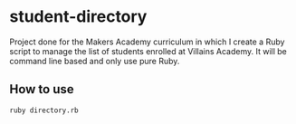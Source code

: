 # student-directory

Project done for the Makers Academy curriculum in which I create a Ruby script to manage the list of students enrolled at Villains Academy. It will be command line based and only use pure Ruby.

## How to use

```shell
ruby directory.rb
```

